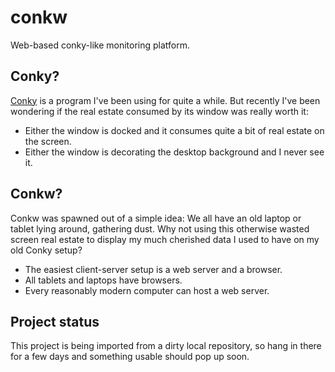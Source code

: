 # conkw
Web-based conky-like monitoring platform.

## Conky?
[Conky](https://github.com/brndnmtthws/conky) is a program I've been using for quite a while. But recently I've been wondering if the real estate consumed by its window was really worth it:

* Either the window is docked and it consumes quite a bit of real estate on the screen.
* Either the window is decorating the desktop background and I never see it.

## Conkw?
Conkw was spawned out of a simple idea: We all have an old laptop or tablet lying around, gathering dust. Why not using this otherwise wasted screen real estate to display my much cherished data I used to have on my old Conky setup?

* The easiest client-server setup is a web server and a browser.
* All tablets and laptops have browsers.
* Every reasonably modern computer can host a web server.

## Project status
This project is being imported from a dirty local repository, so hang in there for a few days and something usable should pop up soon.